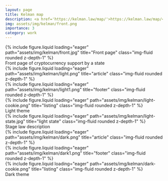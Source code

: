 ```yaml
---
layout: page
title: Kelman map
description: <a href='https://kelman.law/map/'>https://kelman.law/map/</a>
img: assets/img/kelman/front.png
importance: 3
category: work
---
```


<div class="row">
    <div class="col-sm mt-3 mt-md-0">
        {% include figure.liquid loading="eager" path="assets/img/kelman/front.jpg" title="Front page" class="img-fluid rounded z-depth-1" %}
    </div>
</div>
<div class="caption">
    Front page of cryptocurrency support by a state
</div>

<div class="row">
    <div class="col-sm mt-3 mt-md-0">
        {% include figure.liquid loading="eager" path="assets/img/kelman/light.png" title="article" class="img-fluid rounded z-depth-1" %}
    </div>
    <div class="col-sm mt-3 mt-md-0">
        {% include figure.liquid loading="eager" path="assets/img/kelman/light1.png" title="footer" class="img-fluid rounded z-depth-1" %}
    </div>
    <div class="col-sm mt-3 mt-md-0">
        {% include figure.liquid loading="eager" path="assets/img/kelman/light-cookie.png" title="listing" class="img-fluid rounded z-depth-1" %}
    </div>
</div>
<div class="caption">
Light theme
</div>

<div class="row">
    <div class="col-sm mt-3 mt-md-0">
        {% include figure.liquid loading="eager" path="assets/img/kelman/light-state.jpg" title="light state" class="img-fluid rounded z-depth-1" %}
    </div>
</div>
<div class="caption">
    Stage law description
</div>

<div class="row">
    <div class="col-sm mt-3 mt-md-0">
        {% include figure.liquid loading="eager" path="assets/img/kelman/dark.png" title="article" class="img-fluid rounded z-depth-1" %}
    </div>
    <div class="col-sm mt-3 mt-md-0">
        {% include figure.liquid loading="eager" path="assets/img/kelman/dark1.png" title="footer" class="img-fluid rounded z-depth-1" %}
    </div>
    <div class="col-sm mt-3 mt-md-0">
        {% include figure.liquid loading="eager" path="assets/img/kelman/dark-cookie.png" title="listing" class="img-fluid rounded z-depth-1" %}
    </div>
</div>

<div class="caption">
Dark theme
</div>
